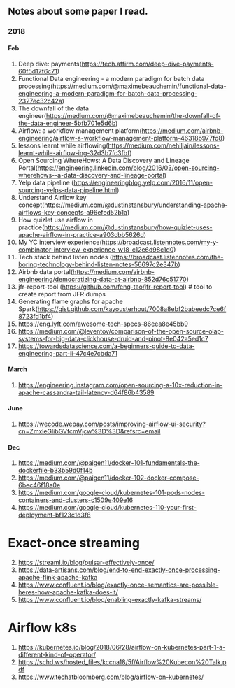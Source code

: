 ## Notes about some paper I read.


### 2018
#### Feb
1. Deep dive: payments(https://tech.affirm.com/deep-dive-payments-60f5d17f6c71)
2. Functional Data engineering - a modern paradigm for batch data processing(https://medium.com/@maximebeauchemin/functional-data-engineering-a-modern-paradigm-for-batch-data-processing-2327ec32c42a)
3. The downfall of the data engineer(https://medium.com/@maximebeauchemin/the-downfall-of-the-data-engineer-5bfb701e5d6b)
4. Airflow: a workflow management platform(https://medium.com/airbnb-engineering/airflow-a-workflow-management-platform-46318b977fd8)
5. lessons learnt while airflowing(https://medium.com/nehiljain/lessons-learnt-while-airflow-ing-32d3b7fc3fbf)
6. Open Sourcing WhereHows: A Data Discovery and Lineage Portal(https://engineering.linkedin.com/blog/2016/03/open-sourcing-wherehows--a-data-discovery-and-lineage-portal)
7. Yelp data pipeline (https://engineeringblog.yelp.com/2016/11/open-sourcing-yelps-data-pipeline.html)
8. Understand Airflow key concept(https://medium.com/@dustinstansbury/understanding-apache-airflows-key-concepts-a96efed52b1a)
9. How quizlet use airflow in practice(https://medium.com/@dustinstansbury/how-quizlet-uses-apache-airflow-in-practice-a903cbb5626d)
10. My YC interview experience(https://broadcast.listennotes.com/my-y-combinator-interview-experience-w18-c12e6d98c1d0)
11. Tech stack behind listen nodes (https://broadcast.listennotes.com/the-boring-technology-behind-listen-notes-56697c2e347b)
12. Airbnb data portal(https://medium.com/airbnb-engineering/democratizing-data-at-airbnb-852d76c51770)
13. jfr-report-tool (https://github.com/feng-tao/jfr-report-tool) # tool to create report from JFR dumps
14. Generating flame graphs for apache Spark(https://gist.github.com/kayousterhout/7008a8ebf2babeedc7ce6f8723fd1bf4)
15. https://eng.lyft.com/awesome-tech-specs-86eea8e45bb9
16. https://medium.com/@leventov/comparison-of-the-open-source-olap-systems-for-big-data-clickhouse-druid-and-pinot-8e042a5ed1c7
17. https://towardsdatascience.com/a-beginners-guide-to-data-engineering-part-ii-47c4e7cbda71

#### March
1. https://engineering.instagram.com/open-sourcing-a-10x-reduction-in-apache-cassandra-tail-latency-d64f86b43589

#### June
1. https://wecode.wepay.com/posts/improving-airflow-ui-security?cn=ZmxleGlibGVfcmVjcw%3D%3D&refsrc=email

#### Dec
1. https://medium.com/@paigen11/docker-101-fundamentals-the-dockerfile-b33b59d0f14b
2. https://medium.com/@paigen11/docker-102-docker-compose-6bec46f18a0e
3. https://medium.com/google-cloud/kubernetes-101-pods-nodes-containers-and-clusters-c1509e409e16
4. https://medium.com/google-cloud/kubernetes-110-your-first-deployment-bf123c1d3f8

# Exact-once streaming
2. https://streaml.io/blog/pulsar-effectively-once/
3. https://data-artisans.com/blog/end-to-end-exactly-once-processing-apache-flink-apache-kafka
4. https://www.confluent.io/blog/exactly-once-semantics-are-possible-heres-how-apache-kafka-does-it/
5. https://www.confluent.io/blog/enabling-exactly-kafka-streams/

# Airflow k8s
1. https://kubernetes.io/blog/2018/06/28/airflow-on-kubernetes-part-1-a-different-kind-of-operator/
2. https://schd.ws/hosted_files/kccna18/5f/Airflow%20Kubecon%20Talk.pdf
3. https://www.techatbloomberg.com/blog/airflow-on-kubernetes/
